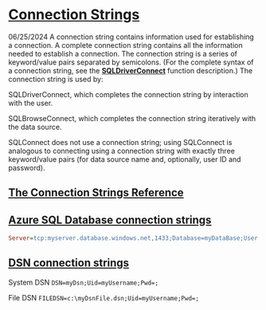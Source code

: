 # **[Connection Strings](https://learn.microsoft.com/en-us/sql/odbc/reference/develop-app/connection-strings?view=sql-server-ver17)**

06/25/2024
A connection string contains information used for establishing a connection. A complete connection string contains all the information needed to establish a connection. The connection string is a series of keyword/value pairs separated by semicolons. (For the complete syntax of a connection string, see the **[SQLDriverConnect](https://learn.microsoft.com/en-us/sql/odbc/reference/syntax/sqldriverconnect-function?view=sql-server-ver17)** function description.) The connection string is used by:

SQLDriverConnect, which completes the connection string by interaction with the user.

SQLBrowseConnect, which completes the connection string iteratively with the data source.

SQLConnect does not use a connection string; using SQLConnect is analogous to connecting using a connection string with exactly three keyword/value pairs (for data source name and, optionally, user ID and password).

## **[The Connection Strings Reference](https://www.connectionstrings.com/)**

## **[Azure SQL Database connection strings](https://www.connectionstrings.com/azure-sql-database/)**

```ini
Server=tcp:myserver.database.windows.net,1433;Database=myDataBase;User ID=mylogin@myserver;Password=myPassword;Trusted_Connection=False;Encrypt=True;
```

## **[DSN connection strings](https://www.connectionstrings.com/dsn/)**

System DSN
`DSN=myDsn;Uid=myUsername;Pwd=;`

File DSN
`FILEDSN=c:\myDsnFile.dsn;Uid=myUsername;Pwd=;`
